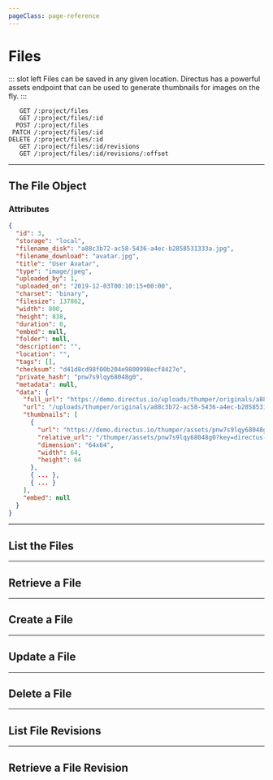 ```yaml
---
pageClass: page-reference
---
```


# Files

<two-up>

::: slot left
Files can be saved in any given location. Directus has a powerful assets endpoint that can be used to generate thumbnails for images on the fly.
:::

<info-box title="Endpoints" slot="right">

```endpoints
   GET /:project/files
   GET /:project/files/:id
  POST /:project/files
 PATCH /:project/files/:id
DELETE /:project/files/:id
   GET /:project/files/:id/revisions
   GET /:project/files/:id/revisions/:offset
```

</info-box>
</two-up>

---

## The File Object

### Attributes

<two-up>
<template slot="left">
<def-list>

#### id <def-type>integer</def-type>
Unique identifier for the file.

#### storage <def-type>string</def-type>
Where the file is stored. Either `local` for the local filesystem or the name of the storage adapter (for example `s3`).

#### filename_disk <def-type>string</def-type>
Name of the file on disk. By default, Directus uses a random hash for the filename.

#### filename_download <def-type>string</def-type>
How you want to the file to be named when it's being downloaded.

#### title <def-type>string</def-type>
Title for the file. Is extracted from the filename on upload, but can be edited by the user.

#### type <def-type>string</def-type>
MIME type of the file.

#### uploaded_by <def-type>user</def-type>
Who uploaded the file.

#### uploaded_on <def-type>datetime</def-type>
When the file was uploaded.

#### charset <def-type>string</def-type>
Character set of the file.

#### filesize <def-type>integer</def-type>
Size of the file in bytes.

#### width <def-type>integer</def-type>
Width of the file in pixels. Only applies to images.

#### height <def-type>integer</def-type>
Height of the file in pixels. Only applies to images.

#### duration <def-type>integer</def-type>
Duration of the file in seconds. Only applies to audio and video.

#### embed <def-type>string</def-type>
Where the file was embedded from.

#### folder <def-type>folder object</def-type>
Virtual folder where this file resides in.

#### description <def-type>string</def-type>
Description for the file.

#### location <def-type>string</def-type>
Where the file was created. Is automatically populated based on EXIF data for images.

#### tags <def-type>csv, string</def-type>
Tags for the file. Is automatically populated based on EXIF data for images.

#### checksum <def-type>string</def-type>
Represents the sum of the correct digits of the file, can be used to detect errors in and duplicates of the file later.

#### private_hash <def-type>string</def-type>
Random hash used to access the file privately. This can be rotated to prevent unauthorized access to the file.

#### metadata <def-type>key/value</def-type>
User provided miscellaneous key value pairs that serve as additional metadata for the file.

#### data.full_url <def-type>string</def-type>
Full URL to the original file.

#### data.url <def-type>string</def-type>
Relative URL to the original file.

#### data.thumbnails <def-type>array</def-type>
List of all available asset sizes with links.

#### data.thumbnails.url <def-type>string</def-type>
Full URL to the thumbnail.

#### data.thumbnails.relative_url <def-type>string</def-type>
Relative URL to the thumbnail.

#### data.thumbnails.dimension <def-type>string</def-type>
Width x height of the thumbnail.

#### data.thumbnails.width <def-type>integer</def-type>
Width of the thumbnail in pixels.

#### data.thumbnails.height <def-type>integer</def-type>
Height of the thumbnail in pixels.

</def-list>
</template>

<info-box title="File Object" slot="right" class="sticky">

```json
{
  "id": 3,
  "storage": "local",
  "filename_disk": "a88c3b72-ac58-5436-a4ec-b2858531333a.jpg",
  "filename_download": "avatar.jpg",
  "title": "User Avatar",
  "type": "image/jpeg",
  "uploaded_by": 1,
  "uploaded_on": "2019-12-03T00:10:15+00:00",
  "charset": "binary",
  "filesize": 137862,
  "width": 800,
  "height": 838,
  "duration": 0,
  "embed": null,
  "folder": null,
  "description": "",
  "location": "",
  "tags": [],
  "checksum": "d41d8cd98f00b204e9800998ecf8427e",
  "private_hash": "pnw7s9lqy68048g0",
  "metadata": null,
  "data": {
    "full_url": "https://demo.directus.io/uploads/thumper/originals/a88c3b72-ac58-5436-a4ec-b2858531333a.jpg",
    "url": "/uploads/thumper/originals/a88c3b72-ac58-5436-a4ec-b2858531333a.jpg",
    "thumbnails": [
      {
        "url": "https://demo.directus.io/thumper/assets/pnw7s9lqy68048g0?key=directus-small-crop",
        "relative_url": "/thumper/assets/pnw7s9lqy68048g0?key=directus-small-crop",
        "dimension": "64x64",
        "width": 64,
        "height": 64
      },
      { ... },
      { ... }
    ],
    "embed": null
  }
}
```

</info-box>
</two-up>

---

## List the Files

<two-up>
<template slot="left">

List the files.

### Parameters

<def-list>

!!! include params/project.md !!!

</def-list>

### Query

<def-list>

!!! include query/fields.md !!!
!!! include query/limit.md !!!
!!! include query/offset.md !!!
!!! include query/sort.md !!!
!!! include query/single.md !!!
!!! include query/status.md !!!
!!! include query/filter.md !!!
!!! include query/q.md !!!
!!! include query/meta.md !!!

</def-list>

### Returns

Returns an array of [file objects](#the-file-object).

</template>

<template slot="right">
<div class="sticky">
<info-box title="Endpoint">

```endpoints
   GET /:project/files
```

</info-box>
<info-box title="Response">

```json
{
  "data": [
    {
      "id": 3,
      "storage": "local",
      "filename_disk": "a88c3b72-ac58-5436-a4ec-b2858531333a.jpg",
      "filename_download": "avatar.jpg",
      "title": "User Avatar",
      "type": "image/jpeg",
      "uploaded_by": 1,
      "uploaded_on": "2019-12-03T00:10:15+00:00",
      "charset": "binary",
      "filesize": 137862,
      "width": 800,
      "height": 838,
      "duration": 0,
      "embed": null,
      "folder": null,
      "description": "",
      "location": "",
      "tags": [],
      "checksum": "d41d8cd98f00b204e9800998ecf8427e",
      "private_hash": "pnw7s9lqy68048g0",
      "metadata": null,
      "data": {
        "full_url": "https://demo.directus.io/uploads/thumper/originals/a88c3b72-ac58-5436-a4ec-b2858531333a.jpg",
        "url": "/uploads/thumper/originals/a88c3b72-ac58-5436-a4ec-b2858531333a.jpg",
        "thumbnails": [
          {
            "url": "https://demo.directus.io/thumper/assets/pnw7s9lqy68048g0?key=directus-small-crop",
            "relative_url": "/thumper/assets/pnw7s9lqy68048g0?key=directus-small-crop",
            "dimension": "64x64",
            "width": 64,
            "height": 64
          },
          { ... },
          { ... }
        ],
        "embed": null
      }
    },
    { ... },
    { ... }
  ]
}
```

</info-box>
</div>
</template>
</two-up>

---

## Retrieve a File

<two-up>
<template slot="left">

Retrieve a single file by unique identifier.

### Parameters

<def-list>

!!! include params/project.md !!!
!!! include params/id.md !!!

</def-list>

### Query

<def-list>

!!! include query/fields.md !!!
!!! include query/meta.md !!!

</def-list>

### Returns

Returns the [file object](#the-file-object) for the given unique identifier.

</template>

<template slot="right">
<div class="sticky">
<info-box title="Endpoint">

```endpoints
   GET /:project/files/:id
```

</info-box>

<info-box title="Response">

```json
{
  "data": {
    "id": 3,
    "storage": "local",
    "filename_disk": "a88c3b72-ac58-5436-a4ec-b2858531333a.jpg",
    "filename_download": "avatar.jpg",
    "title": "User Avatar",
    "type": "image/jpeg",
    "uploaded_by": 1,
    "uploaded_on": "2019-12-03T00:10:15+00:00",
    "charset": "binary",
    "filesize": 137862,
    "width": 800,
    "height": 838,
    "duration": 0,
    "embed": null,
    "folder": null,
    "description": "",
    "location": "",
    "tags": [],
    "checksum": "d41d8cd98f00b204e9800998ecf8427e",
    "private_hash": "pnw7s9lqy68048g0",
    "metadata": null,
    "data": {
      "full_url": "https://demo.directus.io/uploads/thumper/originals/a88c3b72-ac58-5436-a4ec-b2858531333a.jpg",
      "url": "/uploads/thumper/originals/a88c3b72-ac58-5436-a4ec-b2858531333a.jpg",
      "thumbnails": [
        {
          "url": "https://demo.directus.io/thumper/assets/pnw7s9lqy68048g0?key=directus-small-crop",
          "relative_url": "/thumper/assets/pnw7s9lqy68048g0?key=directus-small-crop",
          "dimension": "64x64",
          "width": 64,
          "height": 64
        }
      ],
      "embed": null
    }
  }
}
```

</info-box>
</div>
</template>
</two-up>

---

## Create a File

<two-up>
<template slot="left">

Create a new file.

::: tip
It's recommend to use `multipart/form-data` as encoding type for this request.
:::

### Parameters

<def-list>

!!! include params/project.md !!!

</def-list>

### Attributes

<def-list>

#### data <def-type alert>required</def-type>
Raw file data (`multipart/form-data`), base64 string of file data, or URL you want to embed.

#### filename_download <def-type>optional</def-type>
How you want to the file to be named when it's being downloaded.

#### title <def-type>optional</def-type>
Title for the file. Is extracted from the filename on upload, but can be edited by the user.

#### folder <def-type>optional object</def-type>
Virtual folder where this file resides in.

#### description <def-type>optional</def-type>
Description for the file.

#### location <def-type>optional</def-type>
Where the file was created. Is automatically populated based on EXIF data for images.

#### tags <def-type>optional, string</def-type>
Tags for the file. Is automatically populated based on EXIF data for images.

#### metadata <def-type>optional/value</def-type>
User provided miscellaneous key value pairs that serve as additional metadata for the file.

</def-list>

### Query

<def-list>

!!! include query/meta.md !!!

</def-list>

### Returns

Returns the [file object](#the-file-object) for the file that was just uploaded.

</template>

<template slot="right">
<div class="sticky">
<info-box title="Endpoint">

```endpoints
  POST /:project/files
```

</info-box>

<info-box title="Request">

```json
{
  "data": "https://images.unsplash.com/photo-1576854531280-9087cfd26e86"
}
```

</info-box>

<info-box title="Response">

```json
{
  "data": {
    "id": 50,
    "storage": "local",
    "filename_disk": "904695e3-bd5b-4ba5-a569-6f481f08a285.jpeg",
    "filename_download": "photo-1576854531280-9087cfd26e86.jpeg",
    "title": "Photo 1576854531280 9087cfd26e86",
    "type": "image/jpeg",
    "uploaded_by": 1,
    "uploaded_on": "2020-01-14T17:14:22+00:00",
    "charset": "binary",
    "filesize": 17585956,
    "width": 6000,
    "height": 4000,
    "duration": 0,
    "embed": null,
    "folder": null,
    "description": "",
    "location": "",
    "tags": [
      "photo  by dylan nolte"
    ],
    "checksum": "9d58a1f44b9bcf9faca50ff240ff3a36",
    "private_hash": "2aoxvcqi1jvooo8c",
    "metadata": null,
    "data": {
      "full_url": "https://demo.directus.io/uploads/thumper/originals/904695e3-bd5b-4ba5-a569-6f481f08a285.jpeg",
      "url": "/uploads/thumper/originals/904695e3-bd5b-4ba5-a569-6f481f08a285.jpeg",
      "thumbnails": [
        {
          "url": "https://demo.directus.io/thumper/assets/2aoxvcqi1jvooo8c?key=directus-small-crop",
          "relative_url": "/thumper/assets/2aoxvcqi1jvooo8c?key=directus-small-crop",
          "dimension": "64x64",
          "width": 64,
          "height": 64
        },
        { ... },
        { ... }
      ],
      "embed": null
    }
  }
}
```

</info-box>
</div>
</template>
</two-up>

---

## Update a File

<two-up>
<template slot="left">

Update an existing file

### Parameters

<def-list>

!!! include params/project.md !!!
!!! include params/id.md !!!

</def-list>

### Attributes

<def-list>

#### data <def-type alert>required</def-type>
Raw file data (`multipart/form-data`), base64 string of file data, or URL you want to embed.

#### filename_disk <def-type>optional</def-type>
Name of the file on disk.

#### filename_download <def-type>optional</def-type>
How you want to the file to be named when it's being downloaded.

#### title <def-type>optional</def-type>
Title for the file. Is extracted from the filename on upload, but can be edited by the user.

#### folder <def-type>optional object</def-type>
Virtual folder where this file resides in.

#### description <def-type>optional</def-type>
Description for the file.

#### location <def-type>optional</def-type>
Where the file was created. Is automatically populated based on EXIF data for images.

#### tags <def-type>optional, string</def-type>
Tags for the file. Is automatically populated based on EXIF data for images.

#### metadata <def-type>optional/value</def-type>
User provided miscellaneous key value pairs that serve as additional metadata for the file.

</def-list>

### Query

<def-list>

!!! include query/fields.md !!!
!!! include query/meta.md !!!

</def-list>

### Returns

Returns the [file object](#the-file-object) for the file that was just updated.

</template>

<template slot="right">
<div class="sticky">
<info-box title="Endpoint">

```endpoints
 PATCH /:project/files/:id
```

</info-box>

<info-box title="Request">

```json
{
  "title": "Dylan's Photo"
}
```

</info-box>

<info-box title="Response">

```json
{
  "data": [{
    "id": 50,
    "storage": "local",
    "filename_disk": "904695e3-bd5b-4ba5-a569-6f481f08a285.jpeg",
    "filename_download": "photo-1576854531280-9087cfd26e86.jpeg",
    "title": "Dylan's Photo",
    "type": "image/jpeg",
    "uploaded_by": 1,
    "uploaded_on": "2020-01-14T17:14:22+00:00",
    "charset": "binary",
    "filesize": 17585956,
    "width": 6000,
    "height": 4000,
    "duration": 0,
    "embed": null,
    "folder": null,
    "description": "",
    "location": "",
    "tags": [
      "photo  by dylan nolte"
    ],
    "checksum": "9d58a1f44b9bcf9faca50ff240ff3a36",
    "private_hash": "2aoxvcqi1jvooo8c",
    "metadata": null,
    "data": {
      "full_url": "https://demo.directus.io/uploads/thumper/originals/904695e3-bd5b-4ba5-a569-6f481f08a285.jpeg",
      "url": "/uploads/thumper/originals/904695e3-bd5b-4ba5-a569-6f481f08a285.jpeg",
      "thumbnails": [
        {
          "url": "https://demo.directus.io/thumper/assets/2aoxvcqi1jvooo8c?key=directus-small-crop",
          "relative_url": "/thumper/assets/2aoxvcqi1jvooo8c?key=directus-small-crop",
          "dimension": "64x64",
          "width": 64,
          "height": 64
        },
        { ... },
        { ... }
      ],
      "embed": null
    }
  }]
}
```

</info-box>
</div>
</template>
</two-up>

---

## Delete a File

<two-up>
<template slot="left">

Delete an existing file

### Parameters

<def-list>

!!! include params/project.md !!!
!!! include params/id.md !!!

</def-list>

### Returns

Returns an empty body with HTTP status 204

</template>

<template slot="right">
<div class="sticky">
<info-box title="Endpoint">

```endpoints
DELETE /:project/files/:id
```

</info-box>
</div>
</template>
</two-up>

---

## List File Revisions

<two-up>
<template slot="left">

List the revisions made to the given file.

### Parameters

<def-list>

!!! include params/project.md !!!
!!! include params/id.md !!!

</def-list>

### Query

<def-list>

!!! include query/fields.md !!!
!!! include query/limit.md !!!
!!! include query/offset.md !!!
!!! include query/page.md !!!
!!! include query/sort.md !!!
!!! include query/single.md !!!
!!! include query/filter.md !!!
!!! include query/q.md !!!
!!! include query/meta.md !!!

</def-list>

### Returns

Returns an array of [revision objects](/api/revisions.html#the-revision-object).

</template>

<template slot="right">
<div class="sticky">
<info-box title="Endpoint">

```endpoints
   GET /:project/files/:id/revisions
```

</info-box>
<info-box title="Response">

```json
{
  "data": [
    {
      "id": 54,
      "activity": 67,
      "collection": "directus_files",
      "item": "1",
      "data": {
        "id": "1",
        "storage": "local",
        "filename": "28596128-90a0-5872-ba5e-ecb063407146.jpg",
        "title": "Green Fern Plants 1028223",
        "type": "image/jpeg",
        "uploaded_by": "1",
        "uploaded_on": "2019-11-06 20:30:17",
        "charset": "binary",
        "filesize": "3017750",
        "width": "5184",
        "height": "3456",
        "duration": "0",
        "embed": null,
        "folder": null,
        "description": "",
        "location": "",
        "tags": [],
        "checksum": "8d8bd7c4d1fae9e4d6e3b08c54f2a5df",
        "metadata": null,
        "data": {
          "full_url": "http://localhost:8080/uploads/_/originals/28596128-90a0-5872-ba5e-ecb063407146.jpg",
          "url": "/uploads/_/originals/28596128-90a0-5872-ba5e-ecb063407146.jpg",
          "thumbnails": [
            {
              "url": "http://localhost:8080/thumbnail/_/200/200/crop/good/28596128-90a0-5872-ba5e-ecb063407146.jpg",
              "relative_url": "/thumbnail/_/200/200/crop/good/28596128-90a0-5872-ba5e-ecb063407146.jpg",
              "dimension": "200x200",
              "width": 200,
              "height": 200
            }
          ],
          "embed": null
        }
      },
      "delta": {
        "filename": "green-fern-plants-1028223.jpg",
        "uploaded_by": 1,
        "uploaded_on": "2019-11-06 15:30:17"
      },
      "parent_collection": null,
      "parent_item": null,
      "parent_changed": false
    },
    { ... },
    { ... }
  ]
}
```

</info-box>
</div>
</template>
</two-up>

---

## Retrieve a File Revision

<two-up>
<template slot="left">

Retrieve a single revision of the file by offset.

### Parameters

<def-list>

!!! include params/project.md !!!
!!! include params/collection.md !!!

#### offset <def-type alert>required</def-type>
How many revisions to go back in time.

</def-list>

### Query

<def-list>

!!! include query/fields.md !!!
!!! include query/meta.md !!!

</def-list>

### Returns

Returns the [revision object](/api/revisions.html#the-revision-object) for the given unique identifier.

</template>

<template slot="right">
<div class="sticky">
<info-box title="Endpoint">

```endpoints
   GET /:project/files/:id/revisions/:offset
```

</info-box>

<info-box title="Response">

```json
{
  "data": {
    "id": 54,
    "activity": 67,
    "collection": "directus_files",
    "item": "1",
    "data": {
      "id": "1",
      "storage": "local",
      "filename": "28596128-90a0-5872-ba5e-ecb063407146.jpg",
      "title": "Green Fern Plants 1028223",
      "type": "image\/jpeg",
      "uploaded_by": "1",
      "uploaded_on": "2019-11-06 20:30:17",
      "charset": "binary",
      "filesize": "3017750",
      "width": "5184",
      "height": "3456",
      "duration": "0",
      "embed": null,
      "folder": null,
      "description": "",
      "location": "",
      "tags": [],
      "checksum": "8d8bd7c4d1fae9e4d6e3b08c54f2a5df",
      "metadata": null,
      "data": {
        "full_url": "http:\/\/localhost:8080\/uploads\/_\/originals\/28596128-90a0-5872-ba5e-ecb063407146.jpg",
        "url": "\/uploads\/_\/originals\/28596128-90a0-5872-ba5e-ecb063407146.jpg",
        "thumbnails": [
          {
            "url": "http:\/\/localhost:8080\/thumbnail\/_\/200\/200\/crop\/good\/28596128-90a0-5872-ba5e-ecb063407146.jpg",
            "relative_url": "\/thumbnail\/_\/200\/200\/crop\/good\/28596128-90a0-5872-ba5e-ecb063407146.jpg",
            "dimension": "200x200",
            "width": 200,
            "height": 200
          }
        ],
        "embed": null
      }
    },
    "delta": {
      "filename": "green-fern-plants-1028223.jpg",
      "uploaded_by": 1,
      "uploaded_on": "2019-11-06 15:30:17"
    },
    "parent_collection": null,
    "parent_item": null,
    "parent_changed": false
  }
}
```

</info-box>
</div>
</template>
</two-up>
